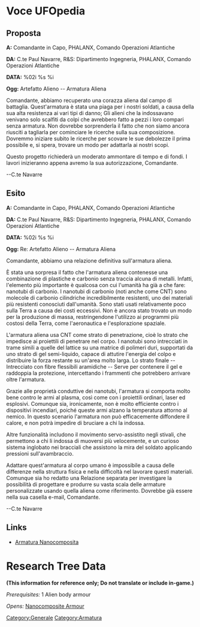# Voce UFOpedia

## Proposta

**A:** Comandante in Capo, PHALANX, Comando Operazioni Atlantiche

**DA:** C.te Paul Navarre, R&S: Dipartimento Ingegneria, PHALANX,
Comando Operazioni Atlantiche

**DATA:** %02i %s %i

**Ogg:** Artefatto Alieno -- Armatura Aliena

Comandante, abbiamo recuperato una corazza aliena dal campo di
battaglia. Quest'armatura è stata una piaga per i nostri soldati, a
causa della sua alta resistenza ai vari tipi di danno; Gli alieni che la
indossavano venivano solo scalfiti da colpi che avrebbero fatto a pezzi
i loro compari senza armatura. Non dovrebbe sorprenderla il fatto che
non siamo ancora riusciti a tagliarla per cominciare le ricerche sulla
sua composizione. Dovremmo iniziare subito le ricerche per scovare le
sue debolezze il prima possibile e, si spera, trovare un modo per
adattarla ai nostri scopi.

Questo progetto richiederà un moderato ammontare di tempo e di fondi. I
lavori inizieranno appena avremo la sua autorizzazione, Comandante.

--C.te Navarre

## Esito

**A:** Comandante in Capo, PHALANX, Comando Operazioni Atlantiche

**DA:** C.te Paul Navarre, R&S: Dipartimento Ingegneria, PHALANX,
Comando Operazioni Atlantiche

**DATA:** %02i %s %i

**Ogg:** Re: Artefatto Alieno -- Armatura Aliena

Comandante, abbiamo una relazione definitiva sull'armatura aliena.

È stata una sorpresa il fatto che l'armatura aliena contenesse una
combinazione di plastiche e carbonio senza traccia alcuna di metalli.
Infatti, l'elemento più importante è qualcosa con cui l'umanità ha già a
che fare: nanotubi di carbonio. I nanotubi di carbonio (noti anche come
CNT) sono molecole di carbonio cilindriche incredibilmente resistenti,
uno dei materiali più resistenti conosciuti dall'umanità. Sono stati
usati relativamente poco sulla Terra a causa dei costi eccessivi. Non è
ancora stato trovato un modo per la produzione di massa, restringendone
l'utilizzo ai programmi più costosi della Terra, come l'aeronautica e
l'esplorazione spaziale.

L'armatura aliena usa CNT come strato di penetrazione, cioè lo strato
che impedisce ai proiettili di penetrare nel corpo. I nanotubi sono
intrecciati in trame simili a quelle del lattice su una matrice di
polimeri duri, supportati da uno strato di gel semi-liquido, capace di
attutire l'energia del colpo e distribuire la forza restante su un'area
molto larga. Lo strato finale -- Intrecciato con fibre flessibili
aramidiche -- Serve per contenere il gel e raddoppia la protezione,
intercettando i frammenti che potrebbero arrivare oltre l'armatura.

Grazie alle proprietà conduttive dei nanotubi, l'armatura si comporta
molto bene contro le armi al plasma, così come con i proiettili
ordinari, laser ed esplosivi. Comunque sia, ironicamente, non è molto
efficiente contro i dispositivi incendiari, poiché queste armi alzano la
temperatura attorno al nemico. In questo scenario l'armatura non può
efficacemente diffondere il calore, e non potrà impedire di bruciare a
chi la indossa.

Altre funzionalità includono il movimento servo-assistito negli stivali,
che permettono a chi li indossa di muoversi più velocemente, e un
curioso sistema inglobato nei bracciali che assistono la mira del
soldato applicando pressioni sull'avambraccio.

Adattare quest'armatura al corpo umano è impossibile a causa delle
differenze nella struttura fisica e nella difficoltà nel lavorare questi
materiali. Comunque sia ho redatto una Relazione separata per
investigare la possibilità di progettare e produrre su vasta scala delle
armature personalizzate usando quella aliena come riferimento. Dovrebbe
già essere nella sua casella e-mail, Comandante.

--C.te Navarre

## Links

- [Armatura
  Nanocomposita](Equipaggiamento/Armatura/Armatura_Nanocomposita "wikilink")

# Research Tree Data

**(This information for reference only; Do not translate or include
in-game.)**

*Prerequisites:* 1 Alien body armour

*Opens:* [Nanocomposite
Armour](Equipment/Armour/Nanocomposite_Armour "wikilink")

[Category:Generale](Category:Generale "wikilink")
[Category:Armatura](Category:Armatura "wikilink")